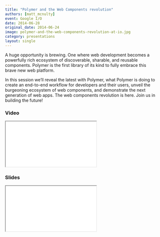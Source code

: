```yaml
---
title: "Polymer and the Web Components revolution"
authors: [matt_mcnulty]
event: Google I/O
date: 2014-06-28
original_date: 2014-06-24
image: polymer-and-the-web-components-revolution-at-io.jpg
category: presentations
layout: single
---
```


A huge opportunity is brewing. One where web development becomes a powerfully
rich ecosystem of discoverable, sharable, and reusable components. Polymer is
the first library of its kind to fully embrace this brave new web platform.

<!-- Excerpt -->

In this session we’ll reveal the latest with Polymer, what Polymer is doing to
create an end-to-end workflow for developers and their users, unveil the
burgeoning ecosystem of web components, and demonstrate the next generation of
web apps. The web components revolution is here. Join us in building the future!

### Video

<div class="iframe-wrap">
    <iframe src="//www.youtube.com/embed/yRbOSdAe_JU" itemprop="video"></iframe>
</div>

### Slides

<div class="iframe-wrap">
    <iframe src="//www.slideshare.net/slideshow/embed_code/36712429"></iframe>
</div>
